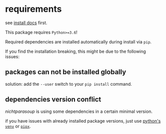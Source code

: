 # requirements

see [install docs](install.md) first.

This package requires `Python>=3.6`!

Required dependencies are installed automatically during install via `pip`.

If you find the installation breaking, this might be due to the following issues:

## packages can not be installed globally

solution: add the `--user` switch to your `pip install` command.

## dependencies version conflict

_nichtparasoup_ is using some dependencies in a certain minimal version.

if you have issues with already installed package versions,
just use
[python's `venv`](https://docs.python.org/3/library/venv.html) or
[`pipx`](https://pypi.org/project/pipx/).
